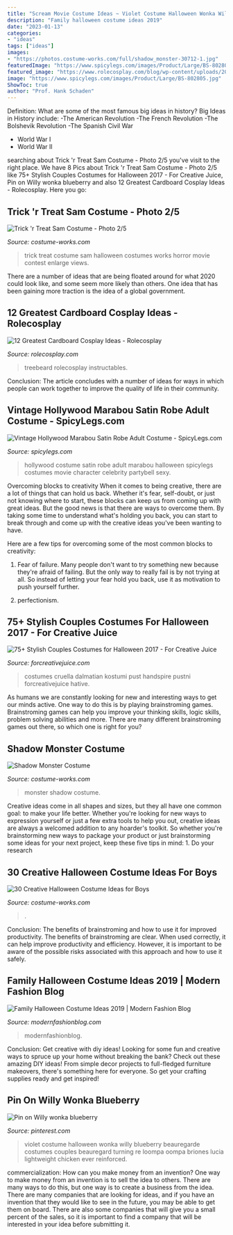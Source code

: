 ```yaml
---
title: "Scream Movie Costume Ideas ~ Violet Costume Halloween Wonka Willy Blueberry Beauregarde Costumes Couples Beauregard Turning Re Loompa Oompa Briones Lucia Lightweight Chicken Ever Reinforced"
description: "Family halloween costume ideas 2019"
date: "2023-01-13"
categories:
- "ideas"
tags: ["ideas"]
images:
- "https://photos.costume-works.com/full/shadow_monster-30712-1.jpg"
featuredImage: "https://www.spicylegs.com/images/Product/Large/BS-802805.jpg"
featured_image: "https://www.rolecosplay.com/blog/wp-content/uploads/2016/02/97626c28193a81533b32c021ba6d1b6c-1.jpg"
image: "https://www.spicylegs.com/images/Product/Large/BS-802805.jpg"
ShowToc: true
author: "Prof. Hank Schaden"
---
```



Definition: What are some of the most famous big ideas in history?
Big Ideas in History include: 
-The American Revolution 
-The French Revolution 
-The Bolshevik Revolution 
-The Spanish Civil War 
- World War I 
- World War II

	

		
searching about Trick &#039;r Treat Sam Costume - Photo 2/5 you've visit to the right place. We have 8 Pics about Trick &#039;r Treat Sam Costume - Photo 2/5 like 75+ Stylish Couples Costumes for Halloween 2017 - For Creative Juice, Pin on Willy wonka blueberry and also 12 Greatest Cardboard Cosplay Ideas - Rolecosplay. Here you go:
		
    
## Trick &#039;r Treat Sam Costume - Photo 2/5

<img loading=lazy src="http://photos.costume-works.com/full/trick_r_treat_sam16.jpg" onerror="this.onerror=null;this.src='https://tse1.mm.bing.net/th?id=OIP.9M90TogoE_XhLZ_ztPbaMQHaKF&amp;pid=15.1';" alt="Trick &#039;r Treat Sam Costume - Photo 2/5">

_Source: costume-works.com_

>trick treat costume sam halloween costumes works horror movie contest enlarge views. 

	

There are a number of ideas that are being floated around for what 2020 could look like, and some seem more likely than others. One idea that has been gaining more traction is the idea of a global government.

    
## 12 Greatest Cardboard Cosplay Ideas - Rolecosplay

<img loading=lazy src="https://www.rolecosplay.com/blog/wp-content/uploads/2016/02/97626c28193a81533b32c021ba6d1b6c-1.jpg" onerror="this.onerror=null;this.src='https://tse2.mm.bing.net/th?id=OIP.zDvIWviMm78jfgMfYdXzKAHaLG&amp;pid=15.1';" alt="12 Greatest Cardboard Cosplay Ideas - Rolecosplay">

_Source: rolecosplay.com_

>treebeard rolecosplay instructables. 

	

Conclusion:
The article concludes with a number of ideas for ways in which people can work together to improve the quality of life in their community.

    
## Vintage Hollywood Marabou Satin Robe Adult Costume - SpicyLegs.com

<img loading=lazy src="https://www.spicylegs.com/images/Product/Large/BS-802805.jpg" onerror="this.onerror=null;this.src='https://tse3.mm.bing.net/th?id=OIP.20b_HJsrOTwh725JvTF8QwHaKE&amp;pid=15.1';" alt="Vintage Hollywood Marabou Satin Robe Adult Costume - SpicyLegs.com">

_Source: spicylegs.com_

>hollywood costume satin robe adult marabou halloween spicylegs costumes movie character celebrity partybell sexy. 

	

Overcoming blocks to creativity
When it comes to being creative, there are a lot of things that can hold us back. Whether it's fear, self-doubt, or just not knowing where to start, these blocks can keep us from coming up with great ideas.
But the good news is that there are ways to overcome them. By taking some time to understand what's holding you back, you can start to break through and come up with the creative ideas you've been wanting to have.

Here are a few tips for overcoming some of the most common blocks to creativity:

1. Fear of failure. Many people don't want to try something new because they're afraid of failing. But the only way to really fail is by not trying at all. So instead of letting your fear hold you back, use it as motivation to push yourself further.

2. perfectionism.

    
## 75+ Stylish Couples Costumes For Halloween 2017 - For Creative Juice

<img loading=lazy src="https://i1.wp.com/forcreativejuice.com/wp-content/uploads/2017/09/72-couple-costume-ideas-for-halloween.jpg?fit=600%2C829&amp;ssl=1" onerror="this.onerror=null;this.src='https://tse1.mm.bing.net/th?id=OIP.gNwP2VqXPqRCY0-rLcXxhwHaKO&amp;pid=15.1';" alt="75+ Stylish Couples Costumes for Halloween 2017 - For Creative Juice">

_Source: forcreativejuice.com_

>costumes cruella dalmatian kostumi pust handspire pustni forcreativejuice hative. 

	

As humans we are constantly looking for new and interesting ways to get our minds active. One way to do this is by playing brainstroming games. Brainstroming games can help you improve your thinking skills, logic skills, problem solving abilities and more. There are many different brainstroming games out there, so which one is right for you?

    
## Shadow Monster Costume

<img loading=lazy src="https://photos.costume-works.com/full/shadow_monster-30712-1.jpg" onerror="this.onerror=null;this.src='https://tse3.mm.bing.net/th?id=OIP.uNvnPX6VdGP4tisLh2-UmwHaJ3&amp;pid=15.1';" alt="Shadow Monster Costume">

_Source: costume-works.com_

>monster shadow costume. 

	

Creative ideas come in all shapes and sizes, but they all have one common goal: to make your life better. Whether you're looking for new ways to expression yourself or just a few extra tools to help you out, creative ideas are always a welcomed addition to any hoarder's toolkit. So whether you're brainstorming new ways to package your product or just brainstorming some ideas for your next project, keep these five tips in mind: 1. Do your research

    
## 30 Creative Halloween Costume Ideas For Boys

<img loading=lazy src="https://photos.costume-works.com/page/creative-costume-ideas-for-boys.jpg" onerror="this.onerror=null;this.src='https://tse3.mm.bing.net/th?id=OIP.LiSjVsacSqbs8bfqeZAbjwHaK_&amp;pid=15.1';" alt="30 Creative Halloween Costume Ideas for Boys">

_Source: costume-works.com_

>. 

	

Conclusion: The benefits of brainstroming and how to use it for improved productivity.
The benefits of brainstroming are clear. When used correctly, it can help improve productivity and efficiency. However, it is important to be aware of the possible risks associated with this approach and how to use it safely.

    
## Family Halloween Costume Ideas 2019 | Modern Fashion Blog

<img loading=lazy src="http://modernfashionblog.com/wp-content/uploads/2019/08/Family-Halloween-Costume-Ideas-2019-9.jpg" onerror="this.onerror=null;this.src='https://tse3.mm.bing.net/th?id=OIP.3Ak00AzcbVVP0nQ99RcqCAHaLJ&amp;pid=15.1';" alt="Family Halloween Costume Ideas 2019 | Modern Fashion Blog">

_Source: modernfashionblog.com_

>modernfashionblog. 

	

Conclusion: Get creative with diy ideas!
Looking for some fun and creative ways to spruce up your home without breaking the bank? Check out these amazing DIY ideas!
From simple decor projects to full-fledged furniture makeovers, there's something here for everyone. So get your crafting supplies ready and get inspired!

    
## Pin On Willy Wonka Blueberry

<img loading=lazy src="https://i.pinimg.com/736x/e5/82/0c/e5820c288bf1ad7167a6fa8664f7cb45.jpg" onerror="this.onerror=null;this.src='https://tse3.mm.bing.net/th?id=OIP.qWVEmzkekirkNRlMmW6GXAHaJ3&amp;pid=15.1';" alt="Pin on Willy wonka blueberry">

_Source: pinterest.com_

>violet costume halloween wonka willy blueberry beauregarde costumes couples beauregard turning re loompa oompa briones lucia lightweight chicken ever reinforced. 

	

commercialization: How can you make money from an invention?
One way to make money from an invention is to sell the idea to others. There are many ways to do this, but one way is to create a business from the idea. There are many companies that are looking for ideas, and if you have an invention that they would like to see in the future, you may be able to get them on board. There are also some companies that will give you a small percent of the sales, so it is important to find a company that will be interested in your idea before submitting it.

